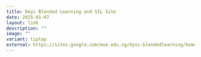 ```yaml
---
title: Deyi Blended Learning and SIL Site
date: 2025-01-07
layout: link
description: ""
image: ""
variant: tiptap
external: https://sites.google.com/moe.edu.sg/dyss-blendedlearning/home
---
```

